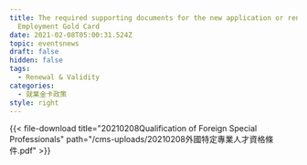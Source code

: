 ```yaml
---
title: The required supporting documents for the new application or renewal of
  Employment Gold Card
date: 2021-02-08T05:00:31.524Z
topic: eventsnews
draft: false
hidden: false
tags:
  - Renewal & Validity
categories:
  - 就業金卡政策
style: right
---
```



{{< file-download title="20210208Qualification of Foreign Special Professionals" path="/cms-uploads/20210208外國特定專業人才資格條件.pdf" >}}